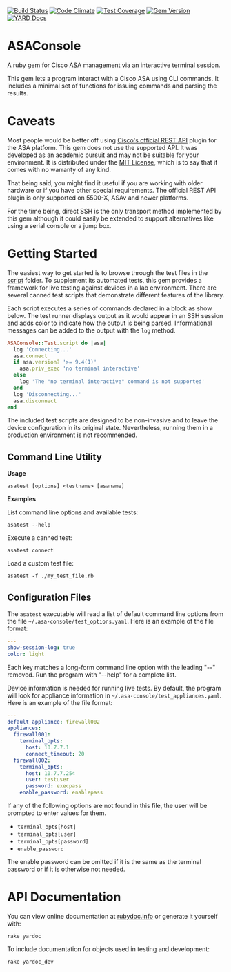 [![Build Status](https://travis-ci.org/hgoodman/asa-console.svg?branch=master)](https://travis-ci.org/hgoodman/asa-console)
[![Code Climate](https://codeclimate.com/github/hgoodman/asa-console/badges/gpa.svg)](https://codeclimate.com/github/hgoodman/asa-console)
[![Test Coverage](https://codeclimate.com/github/hgoodman/asa-console/badges/coverage.svg)](https://codeclimate.com/github/hgoodman/asa-console/coverage)
[![Gem Version](https://badge.fury.io/rb/asa_console.svg)](https://badge.fury.io/rb/asa_console)
[![YARD Docs](https://img.shields.io/badge/yard-docs-blue.svg)](http://www.rubydoc.info/github/hgoodman/asa-console/)

ASAConsole
==========

A ruby gem for Cisco ASA management via an interactive terminal session.

This gem lets a program interact with a Cisco ASA using CLI commands. It includes a minimal set of functions for issuing commands and parsing the results.

Caveats
=======

Most people would be better off using [Cisco's official REST API](http://www.cisco.com/c/en/us/td/docs/security/asa/api/qsg-asa-api.html) plugin for the ASA platform. This gem does not use the supported API. It was developed as an academic pursuit and may not be suitable for your environment. It is distributed under the [MIT License](LICENSE.md), which is to say that it comes with no warranty of any kind.

That being said, you might find it useful if you are working with older hardware or if you have other special requirements. The official REST API plugin is only supported on 5500-X, ASAv and newer platforms.

For the time being, direct SSH is the only transport method implemented by this gem although it could easily be extended to support alternatives like using a serial console or a jump box.

Getting Started
===============

The easiest way to get started is to browse through the test files in the [script](script/) folder. To supplement its automated tests, this gem provides a framework for live testing against devices in a lab environment. There are several canned test scripts that demonstrate different features of the library.

Each script executes a series of commands declared in a block as show below. The test runner displays output as it would appear in an SSH session and adds color to indicate how the output is being parsed. Informational messages can be added to the output with the `log` method.

~~~ ruby
ASAConsole::Test.script do |asa|
  log 'Connecting...'
  asa.connect
  if asa.version? '>= 9.4(1)'
    asa.priv_exec 'no terminal interactive'
  else
    log 'The "no terminal interactive" command is not supported'
  end
  log 'Disconnecting...'
  asa.disconnect
end
~~~

The included test scripts are designed to be non-invasive and to leave the device configuration in its original state. Nevertheless, running them in a production environment is not recommended.

Command Line Utility
--------------------

**Usage**

    asatest [options] <testname> [asaname]

**Examples**

List command line options and available tests:

    asatest --help

Execute a canned test:

    asatest connect

Load a custom test file:

    asatest -f ./my_test_file.rb

Configuration Files
-------------------

The `asatest` executable will read a list of default command line options from the file `~/.asa-console/test_options.yaml`. Here is an example of the file format:

~~~ yaml
---
show-session-log: true
color: light
~~~

Each key matches a long-form command line option with the leading "--" removed. Run the program with "--help" for a complete list.

Device information is needed for running live tests. By default, the program will look for appliance information in `~/.asa-console/test_appliances.yaml`. Here is an example of the file format:

~~~ yaml
---
default_appliance: firewall002
appliances:
  firewall001:
    terminal_opts:
      host: 10.7.7.1
      connect_timeout: 20
  firewall002:
    terminal_opts:
      host: 10.7.7.254
      user: testuser
      password: execpass
    enable_password: enablepass
~~~

If any of the following options are not found in this file, the user will be prompted to enter values for them.

- `terminal_opts[host]`
- `terminal_opts[user]`
- `terminal_opts[password]`
- `enable_password`

The enable password can be omitted if it is the same as the terminal password or if it is otherwise not needed.

API Documentation
=================

You can view online documentation at [rubydoc.info](http://www.rubydoc.info/github/hgoodman/asa-console/) or generate it yourself with:

    rake yardoc

To include documentation for objects used in testing and development:

    rake yardoc_dev
